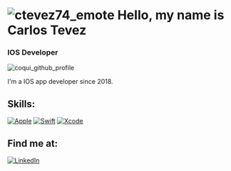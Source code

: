 # ![ctevez74_emote](https://user-images.githubusercontent.com/67551873/122689098-ad06dc00-d1f6-11eb-8aa6-50f1de193354.png) Hello, my name is Carlos Tevez
### IOS Developer
![coqui_github_profile](https://user-images.githubusercontent.com/67551873/129492183-e7164ec0-4a76-4364-a984-791156202c7f.jpg)



I'm a IOS  app developer since 2018.

## Skills:
[![Apple](https://img.shields.io/badge/iOS-999999?style=for-the-badge&logo=apple&logoColor=white&labelColor=101010)]()
[![Swift](https://img.shields.io/badge/Swift-FA7343?style=for-the-badge&logo=swift&logoColor=white&labelColor=101010)]()
[![Xcode](https://img.shields.io/badge/Xcode-1575F9?style=for-the-badge&logo=xcode&logoColor=white&labelColor=101010)]()

## Find me at:
[![LinkedIn](https://img.shields.io/badge/LinkedIn-Carlos_Tevez-0077B5?style=for-the-badge&logo=linkedin&logoColor=white&labelColor=101010)](https://www.linkedin.com/in/carlos-tevez-37405b173/)
